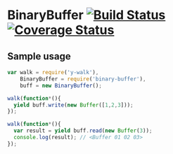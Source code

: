 # BinaryBuffer [![Build Status][travis-img]][travis-url] [![Coverage Status][cover-img]][cover-url]

## Sample usage

```javascript
var walk = require('y-walk'),
    BinaryBuffer = require('binary-buffer'),
    buff = new BinaryBuffer();

walk(function*(){
  yield buff.write(new Buffer([1,2,3]));
});

walk(function*(){
  var result = yield buff.read(new Buffer(3));
  console.log(result); // <Buffer 01 02 03>
});
```

[travis-img]: https://travis-ci.org/manvalls/binary-buffer.svg?branch=master
[travis-url]: https://travis-ci.org/manvalls/binary-buffer
[cover-img]: https://coveralls.io/repos/manvalls/binary-buffer/badge.svg?branch=master&service=github
[cover-url]: https://coveralls.io/github/manvalls/binary-buffer?branch=master
